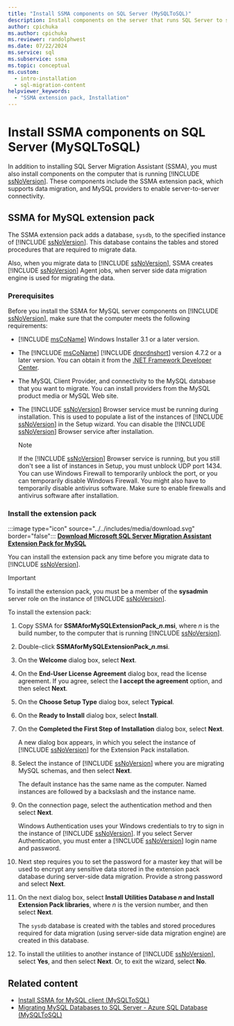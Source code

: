 ```yaml
---
title: "Install SSMA components on SQL Server (MySQLToSQL)"
description: Install components on the server that runs SQL Server to support MySQL database conversion with SSMA, including the SSMA extension pack and MySQL providers.
author: cpichuka
ms.author: cpichuka
ms.reviewer: randolphwest
ms.date: 07/22/2024
ms.service: sql
ms.subservice: ssma
ms.topic: conceptual
ms.custom:
  - intro-installation
  - sql-migration-content
helpviewer_keywords:
  - "SSMA extension pack, Installation"
---
```


# Install SSMA components on SQL Server (MySQLToSQL)

In addition to installing SQL Server Migration Assistant (SSMA), you must also install components on the computer that is running [!INCLUDE [ssNoVersion](../../includes/ssnoversion-md.md)]. These components include the SSMA extension pack, which supports data migration, and MySQL providers to enable server-to-server connectivity.

## SSMA for MySQL extension pack

The SSMA extension pack adds a database, `sysdb`, to the specified instance of [!INCLUDE [ssNoVersion](../../includes/ssnoversion-md.md)]. This database contains the tables and stored procedures that are required to migrate data.

Also, when you migrate data to [!INCLUDE [ssNoVersion](../../includes/ssnoversion-md.md)], SSMA creates [!INCLUDE [ssNoVersion](../../includes/ssnoversion-md.md)] Agent jobs, when server side data migration engine is used for migrating the data.

### Prerequisites

Before you install the SSMA for MySQL server components on [!INCLUDE [ssNoVersion](../../includes/ssnoversion-md.md)], make sure that the computer meets the following requirements:

- [!INCLUDE [msCoName](../../includes/msconame-md.md)] Windows Installer 3.1 or a later version.
- The [!INCLUDE [msCoName](../../includes/msconame-md.md)] [!INCLUDE [dnprdnshort](../../includes/dnprdnshort-md.md)] version 4.7.2 or a later version. You can obtain it from the [.NET Framework Developer Center](https://go.microsoft.com/fwlink/?LinkId=48882).
- The MySQL Client Provider, and connectivity to the MySQL database that you want to migrate. You can install providers from the MySQL product media or MySQL Web site.
- The [!INCLUDE [ssNoVersion](../../includes/ssnoversion-md.md)] Browser service must be running during installation. This is used to populate a list of the instances of [!INCLUDE [ssNoVersion](../../includes/ssnoversion-md.md)] in the Setup wizard. You can disable the [!INCLUDE [ssNoVersion](../../includes/ssnoversion-md.md)] Browser service after installation.

  > [!NOTE]  
  > If the [!INCLUDE [ssNoVersion](../../includes/ssnoversion-md.md)] Browser service is running, but you still don't see a list of instances in Setup, you must unblock UDP port 1434. You can use Windows Firewall to temporarily unblock the port, or you can temporarily disable Windows Firewall. You might also have to temporarily disable antivirus software. Make sure to enable firewalls and antivirus software after installation.

### Install the extension pack

:::image type="icon" source="../../includes/media/download.svg" border="false"::: **[Download Microsoft SQL Server Migration Assistant Extension Pack for MySQL](https://www.microsoft.com/download/details.aspx?id=54257)**

You can install the extension pack any time before you migrate data to [!INCLUDE [ssNoVersion](../../includes/ssnoversion-md.md)].

> [!IMPORTANT]  
> To install the extension pack, you must be a member of the **sysadmin** server role on the instance of [!INCLUDE [ssNoVersion](../../includes/ssnoversion-md.md)].

To install the extension pack:

1. Copy SSMA for **SSMAforMySQLExtensionPack_*n*.msi**, where *n* is the build number, to the computer that is running [!INCLUDE [ssNoVersion](../../includes/ssnoversion-md.md)].

1. Double-click **SSMAforMySQLExtensionPack_*n*.msi**.

1. On the **Welcome** dialog box, select **Next**.

1. On the **End-User License Agreement** dialog box, read the license agreement. If you agree, select the **I accept the agreement** option, and then select **Next**.

1. On the **Choose Setup Type** dialog box, select **Typical**.

1. On the **Ready to Install** dialog box, select **Install**.

1. On the **Completed the First Step of Installation** dialog box, select **Next**.

   A new dialog box appears, in which you select the instance of [!INCLUDE [ssNoVersion](../../includes/ssnoversion-md.md)] for the Extension Pack installation.

1. Select the instance of [!INCLUDE [ssNoVersion](../../includes/ssnoversion-md.md)] where you are migrating MySQL schemas, and then select **Next**.

   The default instance has the same name as the computer. Named instances are followed by a backslash and the instance name.

1. On the connection page, select the authentication method and then select **Next**.

   Windows Authentication uses your Windows credentials to try to sign in the instance of [!INCLUDE [ssNoVersion](../../includes/ssnoversion-md.md)]. If you select Server Authentication, you must enter a [!INCLUDE [ssNoVersion](../../includes/ssnoversion-md.md)] login name and password.

1. Next step requires you to set the password for a master key that will be used to encrypt any sensitive data stored in the extension pack database during server-side data migration. Provide a strong password and select **Next**.

1. On the next dialog box, select **Install Utilities Database *n* and Install Extension Pack libraries**, where *n* is the version number, and then select **Next**.

   The `sysdb` database is created with the tables and stored procedures required for data migration (using server-side data migration engine) are created in this database.

1. To install the utilities to another instance of [!INCLUDE [ssNoVersion](../../includes/ssnoversion-md.md)], select **Yes**, and then select **Next**. Or, to exit the wizard, select **No**.

## Related content

- [Install SSMA for MySQL client (MySQLToSQL)](installing-ssma-for-mysql-client-mysqltosql.md)
- [Migrating MySQL Databases to SQL Server - Azure SQL Database (MySQLToSQL)](migrating-mysql-databases-to-sql-server-azure-sql-db-mysqltosql.md)
